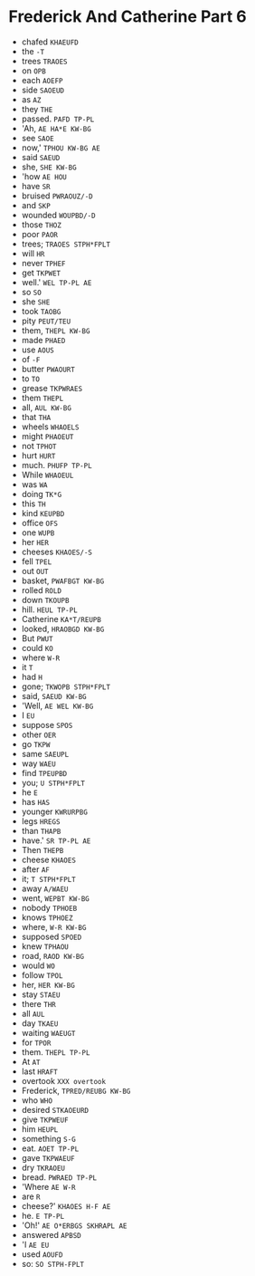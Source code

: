 # Frederick And Catherine Part 6

* chafed `KHAEUFD`
* the `-T`
* trees `TRAOES`
* on `OPB`
* each `AOEFP`
* side `SAOEUD`
* as `AZ`
* they `THE`
* passed. `PAFD TP-PL`
* 'Ah, `AE HA*E KW-BG`
* see `SAOE`
* now,' `TPHOU KW-BG AE`
* said `SAEUD`
* she, `SHE KW-BG`
* 'how `AE HOU`
* have `SR`
* bruised `PWRAOUZ/-D`
* and `SKP`
* wounded `WOUPBD/-D`
* those `THOZ`
* poor `PAOR`
* trees; `TRAOES STPH*FPLT`
* will `HR`
* never `TPHEF`
* get `TKPWET`
* well.' `WEL TP-PL AE`
* so `SO`
* she `SHE`
* took `TAOBG`
* pity `PEUT/TEU`
* them, `THEPL KW-BG`
* made `PHAED`
* use `AOUS`
* of `-F`
* butter `PWAOURT`
* to `TO`
* grease `TKPWRAES`
* them `THEPL`
* all, `AUL KW-BG`
* that `THA`
* wheels `WHAOELS`
* might `PHAOEUT`
* not `TPHOT`
* hurt `HURT`
* much. `PHUFP TP-PL`
* While `WHAOEUL`
* was `WA`
* doing `TK*G`
* this `TH`
* kind `KEUPBD`
* office `OFS`
* one `WUPB`
* her `HER`
* cheeses `KHAOES/-S`
* fell `TPEL`
* out `OUT`
* basket, `PWAFBGT KW-BG`
* rolled `ROLD`
* down `TKOUPB`
* hill. `HEUL TP-PL`
* Catherine `KA*T/REUPB`
* looked, `HRAOBGD KW-BG`
* But `PWUT`
* could `KO`
* where `W-R`
* it `T`
* had `H`
* gone; `TKWOPB STPH*FPLT`
* said, `SAEUD KW-BG`
* 'Well, `AE WEL KW-BG`
* I `EU`
* suppose `SPOS`
* other `OER`
* go `TKPW`
* same `SAEUPL`
* way `WAEU`
* find `TPEUPBD`
* you; `U STPH*FPLT`
* he `E`
* has `HAS`
* younger `KWRURPBG`
* legs `HREGS`
* than `THAPB`
* have.' `SR TP-PL AE`
* Then `THEPB`
* cheese `KHAOES`
* after `AF`
* it; `T STPH*FPLT`
* away `A/WAEU`
* went, `WEPBT KW-BG`
* nobody `TPHOEB`
* knows `TPHOEZ`
* where, `W-R KW-BG`
* supposed `SPOED`
* knew `TPHAOU`
* road, `RAOD KW-BG`
* would `WO`
* follow `TPOL`
* her, `HER KW-BG`
* stay `STAEU`
* there `THR`
* all `AUL`
* day `TKAEU`
* waiting `WAEUGT`
* for `TPOR`
* them. `THEPL TP-PL`
* At `AT`
* last `HRAFT`
* overtook `XXX overtook`
* Frederick, `TPRED/REUBG KW-BG`
* who `WHO`
* desired `STKAOEURD`
* give `TKPWEUF`
* him `HEUPL`
* something `S-G`
* eat. `AOET TP-PL`
* gave `TKPWAEUF`
* dry `TKRAOEU`
* bread. `PWRAED TP-PL`
* 'Where `AE W-R`
* are `R`
* cheese?' `KHAOES H-F AE`
* he. `E TP-PL`
* 'Oh!' `AE O*ERBGS SKHRAPL AE`
* answered `APBSD`
* 'I `AE EU`
* used `AOUFD`
* so: `SO STPH-FPLT`
